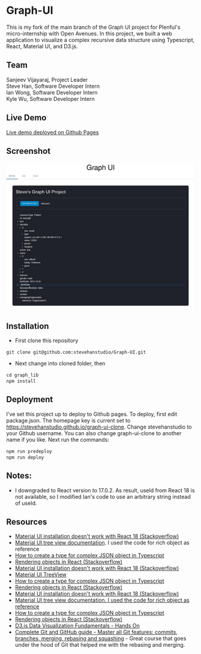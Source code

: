 # Graph-UI

This is my fork of the main branch of the Graph UI project for Plenful's micro-internship with Open Avenues.  In this project, we built a web application to visualize a complex recursive data structure using Typescript, React, Material UI, and D3.js.

## Team
Sanjeev Vijayaraj, Project Leader\
Steve Han,  Software Developer Intern\
Ian Wong, Software Developer Intern\
Kyle Wu,  Software Developer Intern

## Live Demo

[Live demo deployed on Github Pages](https://stevehanstudio.github.io/graph-ui-clone)

## Screenshot
<img src="./public/graph-ui-screenshot.jpg" alt="screenshot" />

## Installation

- First clone this repository

```
git clone git@github.com:stevehanstudio/Graph-UI.git
```

- Next change into cloned folder, then
```
cd graph_lib
npm install
```

## Deployment

I've set this project up to deploy to Github pages.  To deploy, first edit package.json. The homepage key is current set to https://stevehanstudio.github.io/graph-ui-clone.  Change stevehanstudio to your Github username.  You can also change graph-ui-clone to another name if you like.  Next run the commands:

```
npm run predeploy
npm run deploy
```

## Notes:

- I downgraded to React version to 17.0.2.  As result, useId from React 18 is not available, so I modified Ian's code to use an arbitrary string instead of useId.

## Resources

* [Material UI installation doesn't work with React 18 (Stackoverflow)](https://stackoverflow.com/questions/71713111/mui-installation-doesnt-work-with-react-18)<br/>
* [Material UI tree view documentation](https://mui.com/material-ui/react-tree-view/).  I used the code for rich object as reference<br/>
* [How to create a type for complex JSON object in Typescript](https://dev.to/ankittanna/how-to-create-a-type-for-complex-json-object-in-typescript-d81)<br/>
* [Rendering objects in React (Stackoverflow)](https://stackoverflow.com/questions/45100477/how-to-render-a-object-in-react)<br/>
* [Material UI installation doesn't work with React 18 (Stackoverflow)](https://stackoverflow.com/questions/71713111/mui-installation-doesnt-work-with-react-18)<br/>
* [Material UI TreeView](https://mui.com/material-ui/react-tree-view/)<br/>
* [How to create a type for complex JSON object in Typescript](https://dev.to/ankittanna/how-to-create-a-type-for-complex-json-object-in-typescript-d81)<br/>
* [Rendering objects in React (Stackoverflow)](https://stackoverflow.com/questions/45100477/how-to-render-a-object-in-react)
* [Material UI installation doesn't work with React 18 (Stackoverflow)](https://stackoverflow.com/questions/71713111/mui-installation-doesnt-work-with-react-18)<br/>
* [Material UI tree view documentation.  I used the code for rich object as reference](https://mui.com/material-ui/react-tree-view/)<br/>
* [How to create a type for complex JSON object in Typescript](https://dev.to/ankittanna/how-to-create-a-type-for-complex-json-object-in-typescript-d81)<br/>
* [Rendering objects in React (Stackoverflow)](https://stackoverflow.com/questions/45100477/how-to-render-a-object-in-react)<br/>
* [D3.js Data Visualization Fundamentals - Hands On](https://www.udemy.com/course/d3jsbasics/)<br/>
* [Complete Git and GitHub guide - Master all Git features: commits, branches, merging, rebasing and squashing](https://www.udemy.com/course/git-and-github-complete-guide/) - Great course that goes under the hood of Git that helped me with the rebasing and merging.
